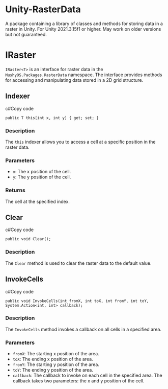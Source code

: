 # Unity-RasterData
A package containing a library of classes and methods for storing data in a raster in Unity. For Unity 2021.3.15f1 or higher. May work on older versions but not guaranteed.

IRaster<T>
==========

`IRaster<T>` is an interface for raster data in the `MushyOS.Packages.RasterData` namespace. The interface provides methods for accessing and manipulating data stored in a 2D grid structure.

Indexer
-------

c#Copy code

`public T this[int x, int y] { get; set; }`

### Description

The `this` indexer allows you to access a cell at a specific position in the raster data.

### Parameters

*   `x`: The x position of the cell.
*   `y`: The y position of the cell.

### Returns

The cell at the specified index.

Clear
-----

c#Copy code

`public void Clear();`

### Description

The `Clear` method is used to clear the raster data to the default value.

InvokeCells
-----------

c#Copy code

`public void InvokeCells(int fromX, int toX, int fromY, int toY, System.Action<int, int> callback);`

### Description

The `InvokeCells` method invokes a callback on all cells in a specified area.

### Parameters

*   `fromX`: The starting x position of the area.
*   `toX`: The ending x position of the area.
*   `fromY`: The starting y position of the area.
*   `toY`: The ending y position of the area.
*   `callback`: The callback to invoke on each cell in the specified area. The callback takes two parameters: the x and y position of the cell.
